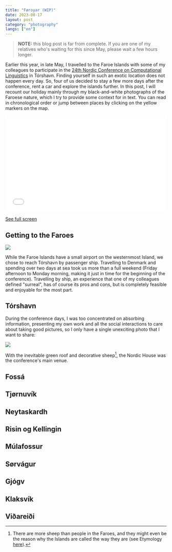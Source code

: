 ```yaml
---
title: "Føroyar (WIP)"
date: 2023-08-17
layout: post
category: "photography"
langs: ["en"]
---
```


> __NOTE:__ this blog post is far from complete. If you are one of my relatives who's waiting for this since May, please wait a few hours longer.

Earlier this year, in late May, I travelled to the Faroe Islands with some of my colleagues to participate in the [24th Nordic Conference on Computational Linguistics](https://www.nodalida2023.fo/) in Tórshavn. 
Finding yourself in such an exotic location does not happen every day. 
So, four of us decided to stay a few more days after the conference, rent a car and explore the islands further.
In this post, I will recount our holiday mainly through my black-and-white photographs of the Faroese nature, which I try to provide some context for in text.
You can read in chronological order or jump between places by clicking on the yellow markers on the map.

<iframe width="100%" height="300px" frameborder="0" allowfullscreen allow="geolocation" src="//umap.openstreetmap.fr/en/map/froyar_950892?scaleControl=false&miniMap=false&scrollWheelZoom=false&zoomControl=true&allowEdit=false&moreControl=true&searchControl=null&tilelayersControl=null&embedControl=null&datalayersControl=true&onLoadPanel=undefined&captionBar=false&captionMenus=true"></iframe><p><a href="//umap.openstreetmap.fr/en/map/froyar_950892?scaleControl=false&miniMap=false&scrollWheelZoom=true&zoomControl=true&allowEdit=false&moreControl=true&searchControl=null&tilelayersControl=null&embedControl=null&datalayersControl=true&onLoadPanel=undefined&captionBar=false&captionMenus=true">See full screen</a></p>

## Getting to the Faroes
![](https://harisont.github.io/assets/img/foroyar/getting-to-the-faroes-1.JPG)

While the Faroe Islands have a small airport on the westernmost Island, we chose to reach Tórshavn by passenger ship.
Travelling to Denmark and spending over two days at sea took us more than a full weekend (Friday afternoon to Monday morning, making it just in time for the beginning of the conference). 
Travelling by ship, an experience that one of my colleagues defined "surreal", has of course its pros and cons, but is completely feasible and enjoyable for the most part.

## Tórshavn
During the conference days, I was too concentrated on absorbing information, presenting my own work and all the social interactions to care about taking good pictures, so I only have a single unexciting photo that I want to share:

![](https://harisont.github.io/assets/img/foroyar/torshavn-1.JPG)

With the inevitable green roof and decorative sheep[^1], the Nordic House was the conference's main venue.

[^1]: There are more sheep than people in the Faroes, and they might even be the reason why the Islands are called the way they are (see Etymology [here](https://en.wikipedia.org/wiki/Faroe_Islands)).

## Fossá

## Tjørnuvík

## Neytaskardh

## Risin og Kellingin

## Múlafossur

## Sørvágur

## Gjógv

## Klaksvík

## Viðareiði